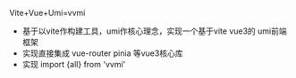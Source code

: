 Vite+Vue+Umi=vvmi

* 基于以vite作构建工具，umi作核心理念，实现一个基于vite vue3的 umi前端框架
* 实现直接集成 vue-router pinia  等vue3核心库
* 实现 import {all} from 'vvmi'

